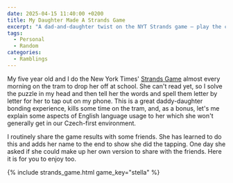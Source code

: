 ```yaml
---
date: 2025-04-15 11:40:00 +0200
title: My Daughter Made A Strands Game
excerpt: "A dad-and-daughter twist on the NYT Strands game — play the custom 'Stella' puzzle and share the results."
tags:
  - Personal
  - Random
categories:
  - Ramblings
---
```


My five year old and I do the New York Times' [Strands Game](https://www.nytimes.com/games/strands) almost every morning on the tram to drop her off at school.  She can't read yet, so I solve the puzzle in my head and then tell her the words and spell them letter by letter for her to tap out on my phone.  This is a great daddy-daughter bonding experience, kills some time on the tram, and, as a bonus, let's me explain some aspects of English language usage to her which she won't generally get in our Czech-first environment.

I routinely share the game results with some friends.  She has learned to do this and adds her name to the end to show she did the tapping.  One day she asked if she could make up her own version to share with the friends.  Here it is for you to enjoy too.

{% include strands_game.html game_key="stella" %}
